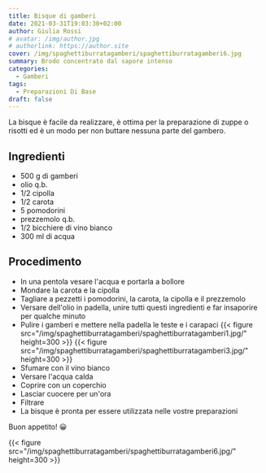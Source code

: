 ```yaml
---
title: Bisque di gamberi
date: 2021-03-31T19:03:30+02:00
author: Giulia Rossi
# avatar: /img/author.jpg
# authorlink: https://author.site
cover: /img/spaghettiburratagamberi/spaghettiburratagamberi6.jpg
summary: Brodo concentrato dal sapore intenso
categories:
  - Gamberi
tags:
  - Preparazioni Di Base
draft: false
---
```


La bisque è facile da realizzare, è ottima per la preparazione di zuppe o risotti ed è un modo per non buttare nessuna parte del gambero.

## Ingredienti
* 500 g di gamberi
* olio q.b.
* 1/2 cipolla
* 1/2 carota
* 5 pomodorini
* prezzemolo q.b.
* 1/2 bicchiere di vino bianco
* 300 ml di acqua

## Procedimento

* In una pentola vesare l'acqua e portarla a bollore
* Mondare la carota e la cipolla
* Tagliare a pezzetti i pomodorini, la carota, la cipolla e il prezzemolo
* Versare dell'olio in padella, unire tutti questi ingredienti e far insaporire per qualche minuto
* Pulire i gamberi e mettere nella padella le teste e i carapaci
{{< figure src="/img/spaghettiburratagamberi/spaghettiburratagamberi1.jpg/" height=300  >}}
{{< figure src="/img/spaghettiburratagamberi/spaghettiburratagamberi3.jpg/" height=300  >}}
* Sfumare con il vino bianco
* Versare l'acqua calda
* Coprire con un coperchio
* Lasciar cuocere per un'ora
* Filtrare
* La bisque è pronta per essere utilizzata nelle vostre preparazioni

Buon appetito! 😀

{{< figure src="/img/spaghettiburratagamberi/spaghettiburratagamberi6.jpg/" height=300  >}}